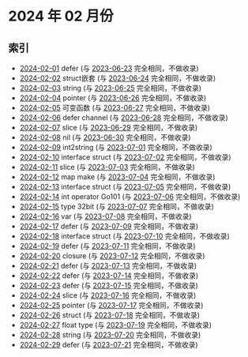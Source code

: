 # 2024 年 02 月份

## 索引

- [2024-02-01](#) defer (与 [2023-06-23](../06/23/README.md) 完全相同，不做收录)
- [2024-02-02](#) struct嵌套 (与 [2023-06-24](../06/24/README.md) 完全相同，不做收录)
- [2024-02-03](#) string (与 [2023-06-25](../06/25/README.md) 完全相同，不做收录)
- [2024-02-04](#) pointer (与 [2023-06-26](../06/26/README.md) 完全相同，不做收录)
- [2024-02-05](#) 可变函数 (与 [2023-06-27](../06/27/README.md) 完全相同，不做收录)
- [2024-02-06](#) defer channel (与 [2023-06-28](../06/28/README.md) 完全相同，不做收录)
- [2024-02-07](#) slice (与 [2023-06-29](../06/29/README.md) 完全相同，不做收录)
- [2024-02-08](#) nil (与 [2023-06-30](../06/30/README.md) 完全相同，不做收录)
- [2024-02-09](#) int2string (与 [2023-07-01](../07/01/README.md) 完全相同，不做收录)
- [2024-02-10](#) interface struct (与 [2023-07-02](../07/02/README.md) 完全相同，不做收录)
- [2024-02-11](#) slice (与 [2023-07-03](../07/03/README.md) 完全相同，不做收录)
- [2024-02-12](#) map make (与 [2023-07-04](../07/04/README.md) 完全相同，不做收录)
- [2024-02-13](#) interface struct (与 [2023-07-05](../07/05/README.md) 完全相同，不做收录)
- [2024-02-14](#) int operator Go101 (与 [2023-07-06](../07/06/README.md) 完全相同，不做收录)
- [2024-02-15](#) type 32bit (与 [2023-07-07](../07/07/README.md) 完全相同，不做收录)
- [2024-02-16](#) var (与 [2023-07-08](../07/08/README.md) 完全相同，不做收录)
- [2024-02-17](#) defer (与 [2023-07-09](../07/09/README.md) 完全相同，不做收录)
- [2024-02-18](#) interface struct (与 [2023-07-10](../07/10/README.md) 完全相同，不做收录)
- [2024-02-19](#) defer (与 [2023-07-11](../07/11/README.md) 完全相同，不做收录)
- [2024-02-20](#) closure (与 [2023-07-12](../07/12/README.md) 完全相同，不做收录)
- [2024-02-21](#) defer (与 [2023-07-13](../07/13/README.md) 完全相同，不做收录)
- [2024-02-22](#) defer (与 [2023-07-14](../07/14/README.md) 完全相同，不做收录)
- [2024-02-23](#) defer (与 [2023-07-15](../07/15/README.md) 完全相同，不做收录)
- [2024-02-24](#) slice (与 [2023-07-16](../07/16/README.md) 完全相同，不做收录)
- [2024-02-25](#) pointer (与 [2023-07-17](../07/17/README.md) 完全相同，不做收录)
- [2024-02-26](#) struct (与 [2023-07-18](../07/18/README.md) 完全相同，不做收录)
- [2024-02-27](#) float type (与 [2023-07-19](../07/19/README.md) 完全相同，不做收录)
- [2024-02-28](#) string (与 [2023-07-20](../07/20/README.md) 完全相同，不做收录)
- [2024-02-29](#) defer (与 [2023-07-21](../07/21/README.md) 完全相同，不做收录)

